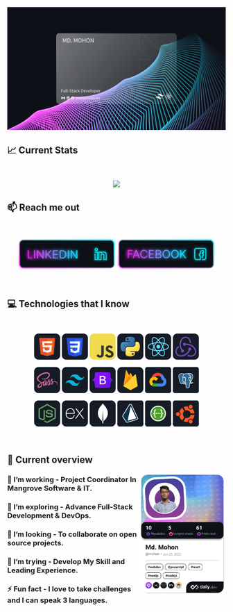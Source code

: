 <a href="https://www.facebook.com/mdmohondev45/">
<img src="https://raw.githubusercontent.com/Mohon45/Mohon45/main/images/mohon_cover.svg" />
</a>

## :chart_with_upwards_trend: Current Stats

<br />
<p align="center">
  <img width="60%" src="https://github-readme-streak-stats.herokuapp.com?user=Mohon45&theme=react&hide_border=true&background=0D1117&stroke=0D1117&fire=FF1CF7&sideLabels=00F0FF&currStreakNum=FF1CF7&ring=FF1CF7&currStreakLabel=FF1CF7&sideNums=00F0FF" />
</p>

## :mailbox: Reach me out

<br />

[<p align="center"><img height="75" src="https://github.com/Mohon45/Mohon45/blob/main/images/icons/Linkedin.png">](https://www.linkedin.com/in/md-mohon-145a87216/?locale=en_US)[<img height="75" src="https://github.com/Mohon45/Mohon45/blob/main/images/icons/Facebook.png">](https://www.facebook.com/mdmohondev45)

<br />

## :computer: Technologies that I know

<br>
<p align="center">
<img src="https://github.com/Mohon45/Mohon45/blob/main/images/icons/HTML.png"/>
<img src="https://github.com/Mohon45/Mohon45/blob/main/images/icons/css.png"/>
<img src="https://github.com/Mohon45/Mohon45/blob/main/images/icons/JavaScript.png"/>
<img src="https://github.com/Mohon45/Mohon45/blob/main/images/icons/python.png"/>
<img src="https://github.com/Mohon45/Mohon45/blob/main/images/icons/react.png"/>
<img src="https://github.com/Mohon45/Mohon45/blob/main/images/icons/redux.png"/>
</p>
<p align="center">
<img src="https://github.com/Mohon45/Mohon45/blob/main/images/icons/sass.png"/>
<img src="https://github.com/Mohon45/Mohon45/blob/main/images/icons/tailwind.png"/>
<img src="https://github.com/Mohon45/Mohon45/blob/main/images/icons/Bootsrap.png"/>
<img src="https://github.com/Mohon45/Mohon45/blob/main/images/icons/firebase.png"/>
<img src="https://github.com/Mohon45/Mohon45/blob/main/images/icons/cloud.png"/>
<img src="https://github.com/Mohon45/Mohon45/blob/main/images/icons/postgress.png"/>
</p>
<p align="center">
<img src="https://github.com/Mohon45/Mohon45/blob/main/images/icons/node.png"/>
<img src="https://github.com/Mohon45/Mohon45/blob/main/images/icons/express.png"/>
<img src="https://github.com/Mohon45/Mohon45/blob/main/images/icons/mongo.png"/>
<img src="https://github.com/Mohon45/Mohon45/blob/main/images/icons/prisma.png"/>
<img src="https://github.com/Mohon45/Mohon45/blob/main/images/icons/swagger.png"/>
<img src="https://github.com/Mohon45/Mohon45/blob/main/images/icons/ubuntu.png"/>
</p><br/>

## :eyes: Current overview

<div align="left">
<a href="https://app.daily.dev/mohon"><img align="right" src="https://github.com/Mohon45/Mohon45/blob/main/devcard.png" width="200" alt="Md. Mohon's Dev Card"/></a>

</div>

### 🔭 I’m working - Project Coordinator In Mangrove Software & IT.

### 🌱 I’m exploring - Advance Full-Stack Development & DevOps.

### 👯 I’m looking - To collaborate on open source projects.

### 🤔 I’m trying - Develop My Skill and Leading Experience.

### ⚡ Fun fact - I love to take challenges and I can speak 3 languages.

<br />
